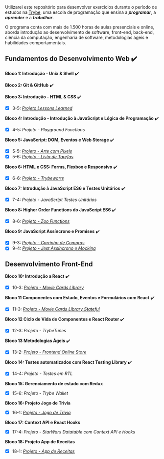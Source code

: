 Utilizarei este repositório para desenvolver exercícios durante o período de estudos na [Trybe](https://www.betrybe.com/), uma escola de programação que ensina a **_programar_**, a **_aprender_** e a **_trabalhar_**.

O programa conta com mais de 1.500 horas de aulas presenciais e online, aborda introdução ao desenvolvimento de software, front-end, back-end, ciência da computação, engenharia de software, metodologias ágeis e habilidades comportamentais.

## Fundamentos do Desenvolvimento Web ✔️

**Bloco 1: Introdução - Unix & Shell** ✔️

**Bloco 2: Git & GitHub** ✔️

**Bloco 3: Introdução - HTML & CSS** ✔️
- [X] 3-5: _[Projeto Lessons Learned](https://michaelcaxias.github.io/projects/lessons-learned/)_

**Bloco 4: Introdução - Introdução à JavaScript e Lógica de Programação** ✔️
- [X] 4-5: _Projeto - Playground Functions_

**Bloco 5: JavaScript: DOM, Eventos e Web Storage** ✔️
- [X] 5-5: _[Projeto - Arte com Pixels](https://github.com/michaelcaxias/pixels-art)_
- [X] 5-6: _[Projeto - Lista de Tarefas](https://github.com/michaelcaxias/html-todo-list)_

**Bloco 6: HTML e CSS: Forms, Flexbox e Responsivo** ✔️
- [X] 6-6: _[Projeto - Trybewarts](https://github.com/michaelcaxias/trybewarts)_

**Bloco 7: Introdução à JavaScript ES6 e Testes Unitários** ✔️
- [X] 7-4: _Projeto - JavaScript Testes Unitários_

**Bloco 8: Higher Order Functions do JavaScript ES6** ✔️
- [X] 8-6: _[Projeto - Zoo Functions](https://github.com/michaelcaxias/zoo-functions)_

**Bloco 9: JavaScript Assíncrono e Promises** ✔️
- [X] 9-3: _[Projeto - Carrinho de Compras](https://github.com/michaelcaxias/shopping-cart)_
- [X] 9-4: _[Projeto - Jest Assíncrono e Mocking](https://github.com/michaelcaxias/jest-unit-tests)_

## Desenvolvimento Front-End

**Bloco 10: Introdução a React** ✔️
- [X] 10-3: _[Projeto - Movie Cards Library](https://github.com/michaelcaxias/movie-cards-library)_

**Bloco 11 Componentes com Estado, Eventos e Formulários com React** ✔️
- [X] 11-3: _[Projeto - Movie Cards Library Stateful](https://github.com/michaelcaxias/movie-cards-library)_

**Bloco 12 Ciclo de Vida de Componentes e React Router** ✔️
- [X] 12-3: _Projeto - TrybeTunes_

**Bloco 13 Metodologias Ágeis** ✔️
- [X] 13-2: _[Projeto - Frontend Online Store](https://github.com/michaelcaxias/twelve-store)_

**Bloco 14: Testes automatizados com React Testing Library** ✔️
- [X] 14-4: _Projeto - Testes em RTL_

**Bloco 15: Gerenciamento de estado com Redux** 
- [X] 15-6: _Projeto - Trybe Wallet_

**Bloco 16: Projeto Jogo de Trivia** 
- [X] 16-1: _[Projeto - Jogo de Trivia](https://github.com/michaelcaxias/trivia-quiz)_

**Bloco 17: Context API e React Hooks** 
- [X] 17-4: _Projeto - StarWars Datatable com Context API e Hooks_

**Bloco 18: Projeto App de Receitas** 
- [X] 18-1: _[Projeto - App de Receitas](https://github.com/michaelcaxias/recipes-app)_
